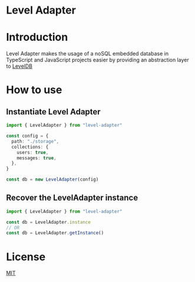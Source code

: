 # Level Adapter

# Introduction

Level Adapter makes the usage of a noSQL embedded database in TypeScript and JavaScript projects easier by providing an abstraction layer to [LevelDB](https://github.com/google/leveldb)

# How to use

## Instantiate Level Adapter

```typescript
import { LevelAdapter } from "level-adapter"

const config = {
  path: "./storage",
  collections: {
    users: true,
    messages: true,
  },
}

const db = new LevelAdapter(config)
```

## Recover the LevelAdapter instance

```typescript
import { LevelAdapter } from "level-adapter"

const db = LevelAdapter.instance
// OR
const db = LevelAdapter.getInstance()
```

# License

[MIT](https://choosealicense.com/licenses/mit/#)

